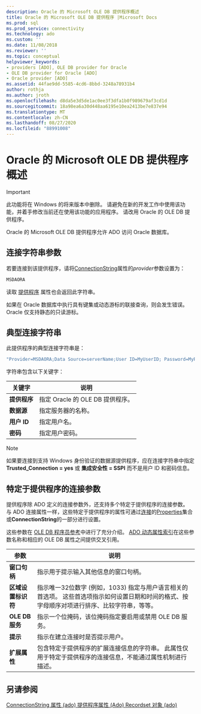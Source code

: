 ```yaml
---
description: Oracle 的 Microsoft OLE DB 提供程序概述
title: Oracle 的 Microsoft OLE DB 提供程序 |Microsoft Docs
ms.prod: sql
ms.prod_service: connectivity
ms.technology: ado
ms.custom: ''
ms.date: 11/08/2018
ms.reviewer: ''
ms.topic: conceptual
helpviewer_keywords:
- providers [ADO], OLE DB provider for Oracle
- OLE DB provider for Oracle [ADO]
- Oracle provider [ADO]
ms.assetid: 44fae9dd-5585-4cd6-8bbd-3248a78931b4
author: rothja
ms.author: jroth
ms.openlocfilehash: d8da5e3d5de1ac0ee3f3dfa1b0f989679af3cd1d
ms.sourcegitcommit: 18a98ea6a30d448aa6195e10ea2413be7e837e94
ms.translationtype: MT
ms.contentlocale: zh-CN
ms.lasthandoff: 08/27/2020
ms.locfileid: "88991008"
---
```

# <a name="microsoft-ole-db-provider-for-oracle-overview"></a>Oracle 的 Microsoft OLE DB 提供程序概述
> [!IMPORTANT]
>  此功能将在 Windows 的将来版本中删除。 请避免在新的开发工作中使用该功能，并着手修改当前还在使用该功能的应用程序。 请改用 Oracle 的 OLE DB 提供程序。

 Oracle 的 Microsoft OLE DB 提供程序允许 ADO 访问 Oracle 数据库。

## <a name="connection-string-parameters"></a>连接字符串参数
 若要连接到该提供程序，请将[ConnectionString](../../reference/ado-api/connectionstring-property-ado.md)属性的*provider*参数设置为：

```vb
MSDAORA
```

 读取 [提供程序](../../reference/ado-api/provider-property-ado.md) 属性也会返回此字符串。

 如果在 Oracle 数据库中执行具有键集或动态游标的联接查询，则会发生错误。 Oracle 仅支持静态的只读游标。

## <a name="typical-connection-string"></a>典型连接字符串
 此提供程序的典型连接字符串是：

```vb
"Provider=MSDAORA;Data Source=serverName;User ID=MyUserID; Password=MyPassword;"
```

 字符串包含以下关键字：

|关键字|说明|
|-------------|-----------------|
|**提供程序**|指定 Oracle 的 OLE DB 提供程序。|
|**数据源**|指定服务器的名称。|
|**用户 ID**|指定用户名。|
|**密码**|指定用户密码。|

> [!NOTE]
>  如果要连接到支持 Windows 身份验证的数据源提供程序，应在连接字符串中指定 **Trusted_Connection = yes** 或 **集成安全性 = SSPI** 而不是用户 ID 和密码信息。

## <a name="provider-specific-connection-parameters"></a>特定于提供程序的连接参数
 提供程序除 ADO 定义的连接参数外，还支持多个特定于提供程序的连接参数。 与 ADO 连接属性一样，这些特定于提供程序的属性可通过[连接](../../reference/ado-api/connection-object-ado.md)的[Properties](../../reference/ado-api/properties-collection-ado.md)集合或**ConnectionString**的一部分进行设置。

 这些参数在 [OLE DB 程序员参考](/previous-versions/windows/desktop/ms713643(v=vs.85))中进行了充分介绍。 [ADO 动态属性索引](../../reference/ado-api/ado-dynamic-property-index.md)在这些参数名称和相应的 OLE DB 属性之间提供交叉引用。

|参数|说明|
|---------------|-----------------|
|**窗口句柄**|指示用于提示输入其他信息的窗口句柄。|
|**区域设置标识符**|指示唯一32位数字 (例如，1033) 指定与用户语言相关的首选项。 这些首选项指示如何设置日期和时间的格式、按字母顺序对项进行排序、比较字符串，等等。|
|**OLE DB 服务**|指示一个位掩码，该位掩码指定要启用或禁用 OLE DB 服务。|
|**提示**|指示在建立连接时是否提示用户。|
|**扩展属性**|包含特定于提供程序的扩展连接信息的字符串。 此属性仅用于特定于提供程序的连接信息，不能通过属性机制进行描述。|

## <a name="see-also"></a>另请参阅
 [ConnectionString 属性 (ado) ](../../reference/ado-api/connectionstring-property-ado.md) [提供程序属性 (Ado) ](../../reference/ado-api/provider-property-ado.md) [Recordset 对象 (ado) ](../../reference/ado-api/recordset-object-ado.md)